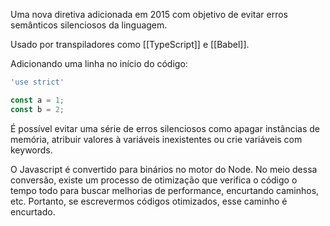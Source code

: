 Uma nova diretiva adicionada em 2015 com objetivo de evitar erros semânticos silenciosos da linguagem.

Usado por transpiladores como [[TypeScript]] e [[Babel]].

Adicionando uma linha no início do código: 

```javascript
'use strict'

const a = 1;
const b = 2;
```

É possível evitar uma série de erros silenciosos como apagar instâncias de memória, atribuir valores à variáveis inexistentes ou crie variáveis com keywords.

O Javascript é convertido para binários no motor do Node. No meio dessa conversão, existe um processo de otimização que verifica o código o tempo todo para buscar melhorias de performance, encurtando caminhos, etc. Portanto, se escrevermos códigos otimizados, esse caminho é encurtado.